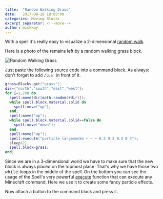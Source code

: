```yaml
---
title:  "Random Walking Grass"
date:   2017-08-28 18:00:00
categories: Moving Blocks
excerpt_separator: <!--more-->
author: mickkay
---
```


With a spell it's really easy to visualize a 2-dimensional [random walk](https://en.wikipedia.org/wiki/Random_walk).
<!--more-->

Here is a photo of the remains left by a random walking grass block.

![Random Walking Grass](/images/random-walk-in-dessert.jpg)

Just paste the following source code into a command block.
As always: don't forget to add ```/lua ``` in front of it.

```lua
grass=Blocks.get("grass");
dir={"north","south","east","west"};
for i=1,200 do
  spell:move(dir[math.random(#dir)]);
  while spell.block.material.solid do
    spell:move("up");
  end;
  spell:move("up");
  while spell.block.material.solid==false do
    spell:move("down");
  end;
  spell:move("up");
  spell:execute("particle largesmoke ~ ~ ~ 0.3 0.3 0.3 0 4");
  sleep(2);
  spell.block=grass;
end;
```

Since we are in a 3-dimensional world we have to make sure that the new
block is always placed on the topmost place.
That's why we have those two <tt>while</tt>-loops in the middle of the spell.
On the bottom you can see the usage of the Spell's very powerful [execute](/modules/Spell/#execute) function
that can execute any Minecraft command.
Here we use it to create some fancy particle effects.

Now attach a button to the command block and press it.

